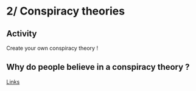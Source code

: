 # 2/ Conspiracy theories

## Activity

Create your own conspiracy theory !

## Why do people believe in a conspiracy theory ?

[Links](https://ladigitale.dev/digibunch/#/b/61f80ad3e5873)